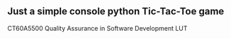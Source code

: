 ## Just a simple console python Tic-Tac-Toe game 
CT60A5500 Quality Assurance in Software Development LUT